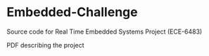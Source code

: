 # Embedded-Challenge

Source code for Real Time Embedded Systems Project (ECE-6483)

PDF describing the project

